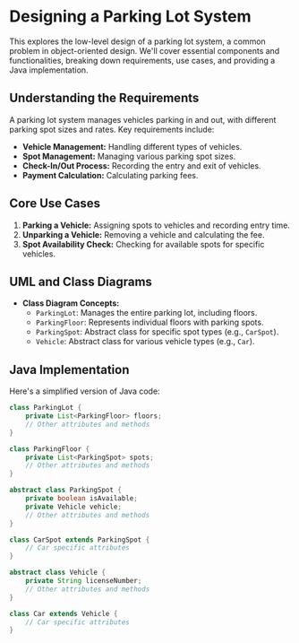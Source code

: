 # Designing a Parking Lot System

This explores the low-level design of a parking lot system, a common problem in object-oriented design. We'll cover essential components and functionalities, breaking down requirements, use cases, and providing a Java implementation.

## Understanding the Requirements
A parking lot system manages vehicles parking in and out, with different parking spot sizes and rates. Key requirements include:
- **Vehicle Management:** Handling different types of vehicles.
- **Spot Management:** Managing various parking spot sizes.
- **Check-In/Out Process:** Recording the entry and exit of vehicles.
- **Payment Calculation:** Calculating parking fees.

## Core Use Cases
1. **Parking a Vehicle:** Assigning spots to vehicles and recording entry time.
2. **Unparking a Vehicle:** Removing a vehicle and calculating the fee.
3. **Spot Availability Check:** Checking for available spots for specific vehicles.

## UML and Class Diagrams
- **Class Diagram Concepts:**
  - `ParkingLot`: Manages the entire parking lot, including floors.
  - `ParkingFloor`: Represents individual floors with parking spots.
  - `ParkingSpot`: Abstract class for specific spot types (e.g., `CarSpot`).
  - `Vehicle`: Abstract class for various vehicle types (e.g., `Car`).

## Java Implementation
Here's a simplified version of Java code:

```java
class ParkingLot {
    private List<ParkingFloor> floors;
    // Other attributes and methods
}

class ParkingFloor {
    private List<ParkingSpot> spots;
    // Other attributes and methods
}

abstract class ParkingSpot {
    private boolean isAvailable;
    private Vehicle vehicle;
    // Other attributes and methods
}

class CarSpot extends ParkingSpot {
    // Car specific attributes
}

abstract class Vehicle {
    private String licenseNumber;
    // Other attributes and methods
}

class Car extends Vehicle {
    // Car specific attributes
}
```

